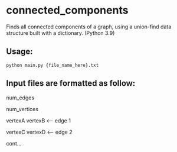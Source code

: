 # connected_components
Finds all connected components of a graph, using a union-find data structure built with a dictionary. (Python 3.9)

## Usage:
```python main.py {file_name_here}.txt```

## Input files are formatted as follow:
num_edges

num_vertices

vertexA vertexB  <-- edge 1

vertexC vertexD  <-- edge 2

cont...

